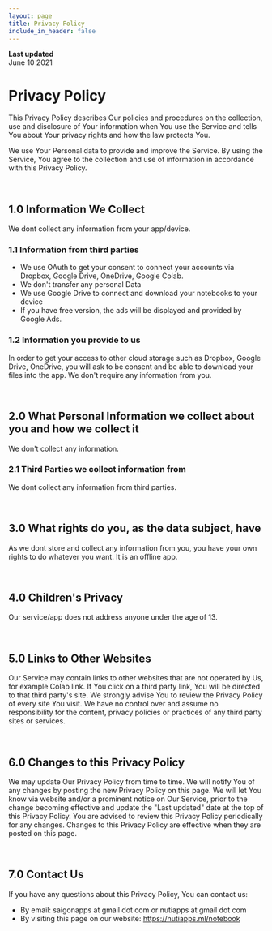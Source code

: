 ```yaml
---
layout: page
title: Privacy Policy
include_in_header: false
---
```


**Last updated**  
June 10 2021

# Privacy Policy

This Privacy Policy describes Our policies and procedures on the collection, use and disclosure of Your information when You use the Service and tells You about Your privacy rights and how the law protects You.

We use Your Personal data to provide and improve the Service. By using the Service, You agree to the collection and use of information in accordance with this Privacy Policy.

<br>

## 1.0 Information We Collect
We dont collect any information from your app/device.

### 1.1 Information from third parties
- We use OAuth to get your consent to connect your accounts via Dropbox, Google Drive, OneDrive, Google Colab.
- We don't transfer any personal Data
- We use Google Drive to connect and download your notebooks to your device
- If you have free version, the ads will be displayed and provided by Google Ads.

### 1.2 Information you provide to us 
In order to get your access to other cloud storage such as Dropbox, Google Drive, OneDrive, you will ask to be consent and be able to download your files into the app. We don't require any information from you.

<br>

## 2.0 What Personal Information we collect about you and how we collect it
We don't collect any information.


### 2.1 Third Parties we collect information from
We dont collect any information from third parties.

<br>

## 3.0 What rights do you, as the data subject, have
As we dont store and collect any information from you, you have your own rights to do whatever you want. It is an offline app.

<br>

## 4.0 Children's Privacy

Our service/app does not address anyone under the age of 13.

<br>

## 5.0 Links to Other Websites

Our Service may contain links to other websites that are not operated by Us, for example Colab link. If You click on a third party link, You will be directed to that third party's site. We strongly advise You to review the Privacy Policy of every site You visit. We have no control over and assume no responsibility for the content, privacy policies or practices of any third party sites or services.

<br>

## 6.0 Changes to this Privacy Policy

We may update Our Privacy Policy from time to time. We will notify You of any changes by posting the new Privacy Policy on this page. We will let You know via website and/or a prominent notice on Our Service, prior to the change becoming effective and update the "Last updated" date at the top of this Privacy Policy. You are advised to review this Privacy Policy periodically for any changes. Changes to this Privacy Policy are effective when they are posted on this page.

<br>

## 7.0 Contact Us

If you have any questions about this Privacy Policy, You can contact us:
- By email: saigonapps at gmail dot com or nutiapps at gmail dot com
- By visiting this page on our website: https://nutiapps.ml/notebook

